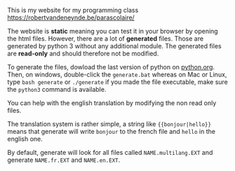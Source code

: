 This is my website for my programming class https://robertvandeneynde.be/parascolaire/

The website is **static** meaning you can test it in your browser by opening the html files.
However, there are a lot of **generated** files.
Those are generated by python 3 without any additional module.
The generated files are **read-only** and should therefore not be modified.

To generate the files, dowload the last version of python on [python.org](python.org).
Then, on windows, double-click the `generate.bat` whereas on Mac or Linux, type `bash generate` or `./generate` if you made the file executable, make sure the `python3` command is available.

You can help with the english translation by modifying the non read only files.

The translation system is rather simple, a string like `{{bonjour|hello}}` means that generate will write `bonjour` to the french file and `hello` in the english one.

By default, generate will look for all files called `NAME.multilang.EXT` and generate `NAME.fr.EXT` and `NAME.en.EXT`.
